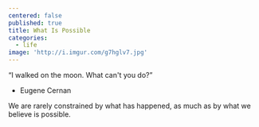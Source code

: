 ```yaml
---
centered: false
published: true
title: What Is Possible
categories:
  - life
image: 'http://i.imgur.com/g7hglv7.jpg'
---
```

“I walked on the moon. What can't you do?”
- Eugene Cernan

We are rarely constrained 
by what has happened,
as much as by 
what we believe 
is possible.
